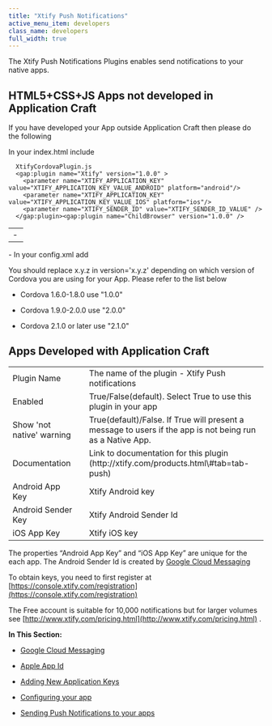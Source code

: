 ```yaml
---
title: "Xtify Push Notifications"
active_menu_item: developers
class_name: developers
full_width: true
---
```



The Xtify Push Notifications Plugins enables send notifications to your native apps.

## HTML5+CSS+JS Apps not developed in Application Craft

If you have developed your App outside Application Craft then please do the following

<table>
<tr>
<td width="13">
 - 

</td>
In your index.html include

      XtifyCordovaPlugin.js
      <gap:plugin name="Xtify" version="1.0.0" >
        <parameter name="XTIFY_APPLICATION_KEY" value="XTIFY_APPLICATION_KEY_VALUE_ANDROID" platform="android"/>
        <parameter name="XTIFY_APPLICATION_KEY" value="XTIFY_APPLICATION_KEY_VALUE_IOS" platform="ios"/>
        <parameter name="XTIFY_SENDER_ID" value="XTIFY_SENDER_ID_VALUE" />
      </gap:plugin><gap:plugin name="ChildBrowser" version="1.0.0" />
     

</tr>
</table>
 - In your config.xml add

You should replace x.y.z in version='x.y.z' depending on which version of Cordova you are using for your App. Please refer to the list below

 - Cordova 1.6.0-1.8.0 use "1.0.0"

 - Cordova 1.9.0-2.0.0 use "2.0.0"

 - Cordova 2.1.0 or later use "2.1.0"

## Apps Developed with Application Craft

<table>
<tr>
<td width="182">
Plugin Name

</td>
<td width="20">

</td>
<td width="740">
The name of the plugin - Xtify Push notifications

</td>
</tr>
<tr>
<td width="182">
Enabled

</td>
<td width="20">

</td>
<td width="740">
True/False(default). Select True to use this plugin in your app

</td>
</tr>
<tr>
<td width="182">
Show 'not native' warning

</td>
<td width="20">

</td>
<td width="740">
True(default)/False. If True will present a message to users if the app is not being run as a Native App.

</td>
</tr>
<tr>
<td width="182">
Documentation

</td>
<td width="20">

</td>
<td width="740">
Link to documentation for this plugin (http://xtify.com/products.html\#tab=tab-push)

</td>
</tr>
<tr>
<td width="182">
Android App Key

</td>
<td width="20">

</td>
<td width="740">
Xtify Android key

</td>
</tr>
<tr>
<td width="182">
Android Sender Key

</td>
<td width="20">

</td>
<td width="740">
Xtify Android Sender Id

</td>
</tr>
<tr>
<td width="182">
iOS App Key

</td>
<td width="20">

</td>
<td width="740">
Xtify iOS key

</td>
</tr>
</table>

The properties “Android App Key” and “iOS App Key” are unique for the each app. The Android Sender Id is created by [Google Cloud Messaging](/developers/user-guide/ac-mobile-build-phonegap/cordova/ac-mobile-build/ac-build-plugins/xtify-push-notifications/google-cloud-messaging)

To obtain keys, you need to first register at [https://console.xtify.com/registration](https://console.xtify.com/registration)

The Free account is suitable for 10,000 notifications but for larger volumes see [http://www.xtify.com/pricing.html](http://www.xtify.com/pricing.html) .

**In This Section:**

 - [Google Cloud Messaging](/developers/user-guide/ac-mobile-build-phonegap/cordova/ac-mobile-build/ac-build-plugins/xtify-push-notifications/google-cloud-messaging)

 - [Apple App Id](/developers/user-guide/ac-mobile-build-phonegap/cordova/ac-mobile-build/ac-build-plugins/xtify-push-notifications/apple-app-id)

 - [Adding New Application Keys](/developers/user-guide/ac-mobile-build-phonegap/cordova/ac-mobile-build/ac-build-plugins/xtify-push-notifications/adding-new-application)

 - [Configuring your app](/developers/user-guide/ac-mobile-build-phonegap/cordova/ac-mobile-build/ac-build-plugins/xtify-push-notifications/configuring-your-app)

 - [Sending Push Notifications to your apps](/developers/user-guide/ac-mobile-build-phonegap/cordova/ac-mobile-build/ac-build-plugins/xtify-push-notifications/sending-push-notifications-to)

